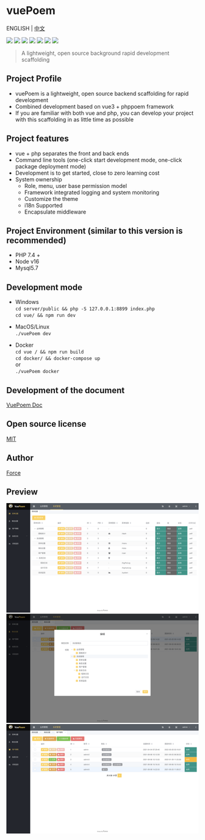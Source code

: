 # vuePoem
ENGLISH | [中文](./README_CN.MD)

![](https://img.shields.io/badge/Vite-3.2.3-brightgreen?color=545c64&amp;labelColor=ffd04b)
![](https://img.shields.io/badge/Vue-3.2.38-brightgreen?color=545c64&amp;labelColor=ffd04b)
![](https://img.shields.io/badge/ElementPlus-2.2.20-brightgreen?color=545c64&amp;labelColor=ffd04b)
![](https://img.shields.io/badge/Phppoem-2-brightgreen?color=545c64&amp;labelColor=ffd04b)
![](https://img.shields.io/badge/Mysql-5.7-brightgreen?color=545c64&amp;labelColor=ffd04b)
![](https://img.shields.io/badge/Container-docker-brightgreen?color=545c64&amp;labelColor=ffd04b)
![](https://img.shields.io/badge/License-MIT-brightgreen?color=545c64&amp;labelColor=ffd04b)

> A lightweight, open source background rapid development scaffolding

## Project Profile
- vuePoem is a lightweight, open source backend scaffolding for rapid development
- Combined development based on vue3 + phppoem framework
- If you are familiar with both vue and php, you can develop your project with this scaffolding in as little time as possible

## Project features
- vue + php separates the front and back ends
- Command line tools (one-click start development mode, one-click package deployment mode)
- Development is to get started, close to zero learning cost
- System ownership
  - Role, menu, user base permission model
  - Framework integrated logging and system monitoring
  - Customize the theme
  - i18n Supported
  - Encapsulate middleware

## Project Environment (similar to this version is recommended)
- PHP 7.4 +
- Node v16
- Mysql5.7

## Development mode
- Windows  
  `cd server/public && php -S 127.0.0.1:8899 index.php`  
  `cd vue/ && npm run dev`

- MacOS/Linux  
  `./vuePoem dev`

- Docker  
  `cd vue / && npm run build`  
  `cd docker/ && docker-compose up`  
  or  
  `./vuePoem docker`

## Development of the document
[VuePoem Doc](https://vuepoem.easybhu.cn/doc/en/)

## Open source license
[MIT](LICENSE)

## Author
[Force](https://www.easybhu.cn)

## Preview
![show-0](./common/md/1.png)
![show-1](./common/md/2.png)
![show-2](./common/md/3.png)
